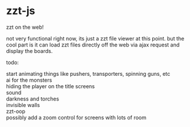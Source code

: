 zzt-js
======

zzt on the web!

not very functional right now, its just a zzt file viewer at this point. but the cool part is it 
can load zzt files directly off the web via ajax request and display the boards. 

todo:

start animating things like pushers, transporters, spinning guns, etc<br>
ai for the monsters<br>
hiding the player on the title screens<br>
sound<br>
darkness and torches<br>
invisible walls<br>
zzt-oop<br>
possibly add a zoom control for screens with lots of room<br>
